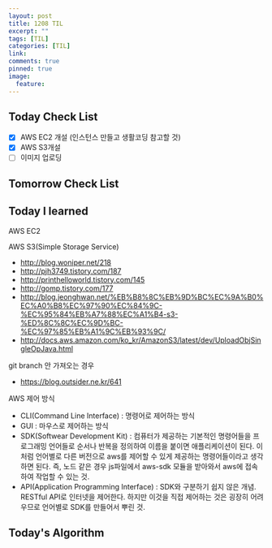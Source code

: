 ```yaml
---
layout: post
title: 1208 TIL
excerpt: ""
tags: [TIL]
categories: [TIL]
link:
comments: true
pinned: true
image:
  feature:
---
```


## Today Check List

- [x] AWS EC2 개설 (인스턴스 만들고 생활코딩 참고할 것)
- [x] AWS S3개설
- [ ] 이미지 업로딩

## Tomorrow Check List



## Today I learned

AWS EC2



AWS S3(Simple Storage Service)

* http://blog.woniper.net/218
* http://pjh3749.tistory.com/187
* http://printhelloworld.tistory.com/145
* http://gomp.tistory.com/177
* http://blog.jeonghwan.net/%EB%B8%8C%EB%9D%BC%EC%9A%B0%EC%A0%B8%EC%97%90%EC%84%9C-%EC%95%84%EB%A7%88%EC%A1%B4-s3-%ED%8C%8C%EC%9D%BC-%EC%97%85%EB%A1%9C%EB%93%9C/
* http://docs.aws.amazon.com/ko_kr/AmazonS3/latest/dev/UploadObjSingleOpJava.html



git branch 안 가져오는 경우

* https://blog.outsider.ne.kr/641



AWS 제어 방식

* CLI(Command Line Interface) : 명령어로 제어하는 방식
* GUI : 마우스로 제어하는 방식
* SDK(Softwear Development Kit) : 컴퓨터가 제공하는 기본적인 명령어들을 프로그래밍 언어들로 순서나 반복을 정의하여 이름을 붙이면 애플리케이션이 된다. 이처럼 언어별로 다른 버전으로 aws를 제어할 수 있게 제공하는 명령어들이라고 생각하면 된다. 즉, 노드 같은 경우 js파일에서 aws-sdk 모듈을  받아와서 aws에 접속하여 작업할 수 있는 것.
* API(Application Programming Interface) : SDK와 구분하기 쉽지 않은 개념. RESTful API로 인터넷을 제어한다. 하지만 이것을 직접 제어하는 것은 굉장히 어려우므로 언어별로 SDK를 만들어서 뿌린 것. 



## Today's Algorithm


